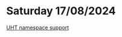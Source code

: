 # Saturday 17/08/2024

[UHT namespace support](https://forums.unrealengine.com/t/does-ue-4-10-support-uclass-ustruct-in-namespaces/352448)
